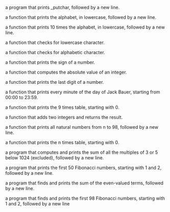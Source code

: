 a program that prints _putchar, followed by a new line.

a function that prints the alphabet, in lowercase, followed by a new line.

a function that prints 10 times the alphabet, in lowercase, followed by a new line.

a function that checks for lowercase character.

a function that checks for alphabetic character.

a function that prints the sign of a number.

a function that computes the absolute value of an integer.

a function that prints the last digit of a number.

a function that prints every minute of the day of Jack Bauer, starting from 00:00 to 23:59.

a function that prints the 9 times table, starting with 0.

a function that adds two integers and returns the result.

a function that prints all natural numbers from n to 98, followed by a new line.

a function that prints the n times table, starting with 0.

a program that computes and prints the sum of all the multiples of 3 or 5 below 1024 (excluded), followed by a new line.

a program that prints the first 50 Fibonacci numbers, starting with 1 and 2, followed by a new line.

a program that finds and prints the sum of the even-valued terms, followed by a new line.

a program that finds and prints the first 98 Fibonacci numbers, starting with 1 and 2, followed by a new line
